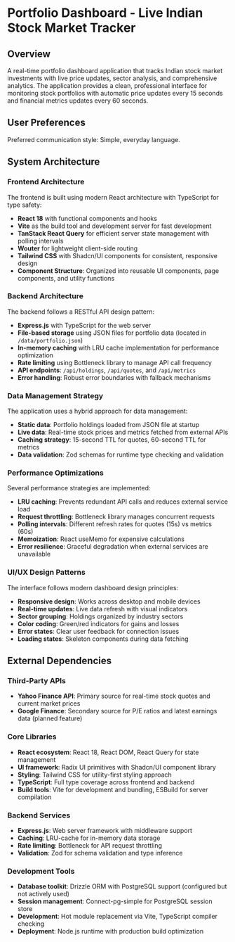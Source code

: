 # Portfolio Dashboard - Live Indian Stock Market Tracker

## Overview

A real-time portfolio dashboard application that tracks Indian stock market investments with live price updates, sector analysis, and comprehensive analytics. The application provides a clean, professional interface for monitoring stock portfolios with automatic price updates every 15 seconds and financial metrics updates every 60 seconds.

## User Preferences

Preferred communication style: Simple, everyday language.

## System Architecture

### Frontend Architecture
The frontend is built using modern React architecture with TypeScript for type safety:
- **React 18** with functional components and hooks
- **Vite** as the build tool and development server for fast development
- **TanStack React Query** for efficient server state management with polling intervals
- **Wouter** for lightweight client-side routing
- **Tailwind CSS** with Shadcn/UI components for consistent, responsive design
- **Component Structure**: Organized into reusable UI components, page components, and utility functions

### Backend Architecture
The backend follows a RESTful API design pattern:
- **Express.js** with TypeScript for the web server
- **File-based storage** using JSON files for portfolio data (located in `/data/portfolio.json`)
- **In-memory caching** with LRU cache implementation for performance optimization
- **Rate limiting** using Bottleneck library to manage API call frequency
- **API endpoints**: `/api/holdings`, `/api/quotes`, and `/api/metrics`
- **Error handling**: Robust error boundaries with fallback mechanisms

### Data Management Strategy
The application uses a hybrid approach for data management:
- **Static data**: Portfolio holdings loaded from JSON file at startup
- **Live data**: Real-time stock prices and metrics fetched from external APIs
- **Caching strategy**: 15-second TTL for quotes, 60-second TTL for metrics
- **Data validation**: Zod schemas for runtime type checking and validation

### Performance Optimizations
Several performance strategies are implemented:
- **LRU caching**: Prevents redundant API calls and reduces external service load
- **Request throttling**: Bottleneck library manages concurrent requests
- **Polling intervals**: Different refresh rates for quotes (15s) vs metrics (60s)
- **Memoization**: React useMemo for expensive calculations
- **Error resilience**: Graceful degradation when external services are unavailable

### UI/UX Design Patterns
The interface follows modern dashboard design principles:
- **Responsive design**: Works across desktop and mobile devices
- **Real-time updates**: Live data refresh with visual indicators
- **Sector grouping**: Holdings organized by industry sectors
- **Color coding**: Green/red indicators for gains and losses
- **Error states**: Clear user feedback for connection issues
- **Loading states**: Skeleton components during data fetching

## External Dependencies

### Third-Party APIs
- **Yahoo Finance API**: Primary source for real-time stock quotes and current market prices
- **Google Finance**: Secondary source for P/E ratios and latest earnings data (planned feature)

### Core Libraries
- **React ecosystem**: React 18, React DOM, React Query for state management
- **UI framework**: Radix UI primitives with Shadcn/UI component library
- **Styling**: Tailwind CSS for utility-first styling approach
- **TypeScript**: Full type coverage across frontend and backend
- **Build tools**: Vite for development and bundling, ESBuild for server compilation

### Backend Services
- **Express.js**: Web server framework with middleware support
- **Caching**: LRU-cache for in-memory data storage
- **Rate limiting**: Bottleneck for API request throttling
- **Validation**: Zod for schema validation and type inference

### Development Tools
- **Database toolkit**: Drizzle ORM with PostgreSQL support (configured but not actively used)
- **Session management**: Connect-pg-simple for PostgreSQL session store
- **Development**: Hot module replacement via Vite, TypeScript compiler checking
- **Deployment**: Node.js runtime with production build optimization